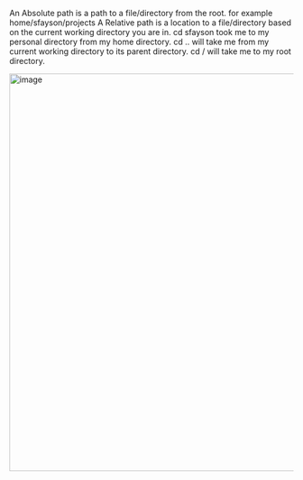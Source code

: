 An Absolute path is a path to a file/directory from the root. for example home/sfayson/projects
A Relative path is a location to a file/directory based on the current working directory you are in.
cd sfayson took me to my personal directory from my home directory.
cd .. will take me from my current working directory to its parent directory.
cd / will take me to my root directory.

<img width="705" alt="image" src="https://github.com/Sfayson1/sfayson-module1/assets/137829671/ce0fdd98-d76c-458a-ad96-26193c79a310">

